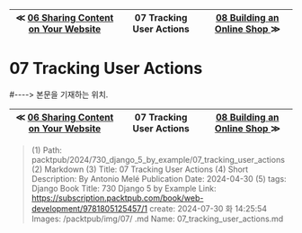 
| ≪ [ 06 Sharing Content on Your Website ](/packtpub/2024/730_django_5_by_example/06_sharing_content_on_your_website) | 07 Tracking User Actions | [ 08 Building an Online Shop ](/packtpub/2024/730_django_5_by_example/08_building_an_online_shop) ≫ |
|:----:|:----:|:----:|

# 07 Tracking User Actions
#----> 본문을 기재하는 위치.



| ≪ [ 06 Sharing Content on Your Website ](/packtpub/2024/730_django_5_by_example/06_sharing_content_on_your_website) | 07 Tracking User Actions | [ 08 Building an Online Shop ](/packtpub/2024/730_django_5_by_example/08_building_an_online_shop) ≫ |
|:----:|:----:|:----:|

> (1) Path: packtpub/2024/730_django_5_by_example/07_tracking_user_actions
> (2) Markdown
> (3) Title: 07 Tracking User Actions
> (4) Short Description: By Antonio Melé Publication Date: 2024-04-30
> (5) tags: Django
> Book Title: 730 Django 5 by Example
> Link: https://subscription.packtpub.com/book/web-development/9781805125457/1
> create: 2024-07-30 화 14:25:54
> Images: /packtpub/img/07/
> .md Name: 07_tracking_user_actions.md

